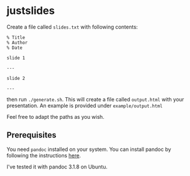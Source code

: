 # justslides

Create a file called `slides.txt` with following contents:

```
% Title
% Author
% Date

slide 1

---

slide 2

---

```

then run `./generate.sh`. This will create a file called `output.html` with your presentation. An example is provided under `example/output.html`

Feel free to adapt the paths as you wish.



## Prerequisites

You need `pandoc` installed on your system. You can install pandoc by following the instructions [here](https://pandoc.org/installing.html).

I've tested it with pandoc 3.1.8 on Ubuntu. 